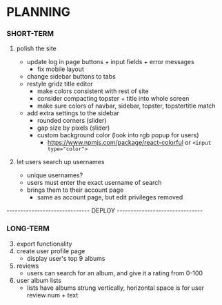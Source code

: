 # PLANNING

### SHORT-TERM

1. polish the site
    - update log in page buttons + input fields + error messages
        - fix mobile layout
    - change sidebar buttons to tabs
    - restyle gridz title editor
        - make colors consistent with rest of site
        - consider compacting topster + title into whole screen
        - make sure colors of navbar, sidebar, topster, topstertitle match
    - add extra settings to the sidebar
        - rounded corners (slider)
        - gap size by pixels (slider)
        - custom background color (look into rgb popup for users)
            - https://www.npmjs.com/package/react-colorful or `<input type="color">`

2. let users search up usernames
    - unique usernames?
    - users must enter the exact username of search
    - brings them to their account page
        - same as account page, but edit privileges removed

------------------------------ DEPLOY -------------------------------

### LONG-TERM

3. export functionality
4. create user profile page
    - display user's top 9 albums
5. reviews
    - users can search for an album, and give it a rating from 0-100
6. user album lists
    - lists have albums strung vertically, horizontal space is for user review num + text